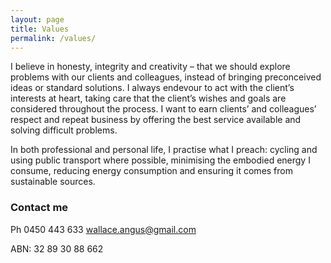 ```yaml
---
layout: page
title: Values 
permalink: /values/
---
```


I believe in honesty, integrity and creativity – that we should explore problems with our clients and colleagues, instead of bringing preconceived ideas or standard solutions. I always endevour to act with the client’s interests at heart, taking care that the client’s wishes and goals are considered throughout the process. I want to earn clients’ and colleagues’ respect and repeat business by offering the best service available and solving difficult problems.

In both professional and personal life, I practise what I preach: cycling and using public transport where possible, minimising the embodied energy I consume, reducing energy consumption and ensuring it comes from sustainable sources.


### Contact me
Ph 0450 443 633
[wallace.angus@gmail.com](mailto:wallace.angus@gmail.com)

ABN: 32 89 30 88 662
